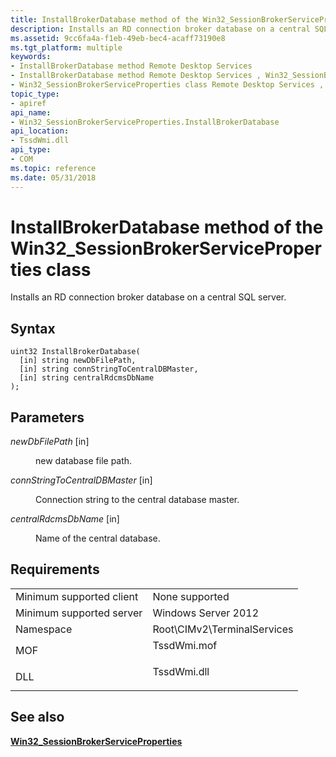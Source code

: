 ```yaml
---
title: InstallBrokerDatabase method of the Win32_SessionBrokerServiceProperties class
description: Installs an RD connection broker database on a central SQL server.
ms.assetid: 9cc6fa4a-f1eb-49eb-bec4-acaff73190e8
ms.tgt_platform: multiple
keywords:
- InstallBrokerDatabase method Remote Desktop Services
- InstallBrokerDatabase method Remote Desktop Services , Win32_SessionBrokerServiceProperties class
- Win32_SessionBrokerServiceProperties class Remote Desktop Services , InstallBrokerDatabase method
topic_type:
- apiref
api_name:
- Win32_SessionBrokerServiceProperties.InstallBrokerDatabase
api_location:
- TssdWmi.dll
api_type:
- COM
ms.topic: reference
ms.date: 05/31/2018
---
```


# InstallBrokerDatabase method of the Win32\_SessionBrokerServiceProperties class

Installs an RD connection broker database on a central SQL server.

## Syntax


```mof
uint32 InstallBrokerDatabase(
  [in] string newDbFilePath,
  [in] string connStringToCentralDBMaster,
  [in] string centralRdcmsDbName
);
```



## Parameters

<dl> <dt>

*newDbFilePath* \[in\]
</dt> <dd>

new database file path.

</dd> <dt>

*connStringToCentralDBMaster* \[in\]
</dt> <dd>

Connection string to the central database master.

</dd> <dt>

*centralRdcmsDbName* \[in\]
</dt> <dd>

Name of the central database.

</dd> </dl>

## Requirements



|                                     |                                                                                        |
|-------------------------------------|----------------------------------------------------------------------------------------|
| Minimum supported client<br/> | None supported<br/>                                                              |
| Minimum supported server<br/> | Windows Server 2012<br/>                                                         |
| Namespace<br/>                | Root\\CIMv2\\TerminalServices<br/>                                               |
| MOF<br/>                      | <dl> <dt>TssdWmi.mof</dt> </dl> |
| DLL<br/>                      | <dl> <dt>TssdWmi.dll</dt> </dl> |



## See also

<dl> <dt>

[**Win32\_SessionBrokerServiceProperties**](win32-sessionbrokerserviceproperties.md)
</dt> </dl>

 

 





